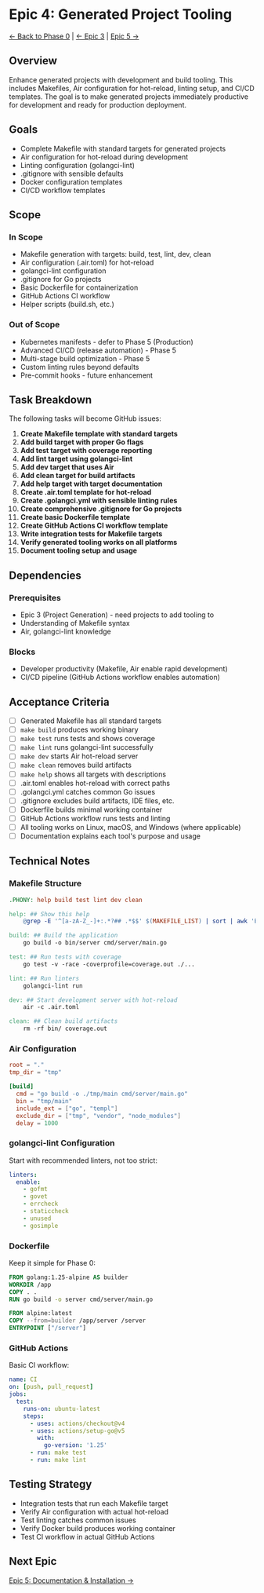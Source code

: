 # Epic 4: Generated Project Tooling

[← Back to Phase 0](../0-foundation.md) | [← Epic 3](./3-project-generation.md) | [Epic 5 →](./5-documentation.md)

## Overview

Enhance generated projects with development and build tooling. This includes Makefiles, Air configuration for hot-reload, linting setup, and CI/CD templates. The goal is to make generated projects immediately productive for development and ready for production deployment.

## Goals

- Complete Makefile with standard targets for generated projects
- Air configuration for hot-reload during development
- Linting configuration (golangci-lint)
- .gitignore with sensible defaults
- Docker configuration templates
- CI/CD workflow templates

## Scope

### In Scope

- Makefile generation with targets: build, test, lint, dev, clean
- Air configuration (.air.toml) for hot-reload
- golangci-lint configuration
- .gitignore for Go projects
- Basic Dockerfile for containerization
- GitHub Actions CI workflow
- Helper scripts (build.sh, etc.)

### Out of Scope

- Kubernetes manifests - defer to Phase 5 (Production)
- Advanced CI/CD (release automation) - Phase 5
- Multi-stage build optimization - Phase 5
- Custom linting rules beyond defaults
- Pre-commit hooks - future enhancement

## Task Breakdown

The following tasks will become GitHub issues:

1. **Create Makefile template with standard targets**
2. **Add build target with proper Go flags**
3. **Add test target with coverage reporting**
4. **Add lint target using golangci-lint**
5. **Add dev target that uses Air**
6. **Add clean target for build artifacts**
7. **Add help target with target documentation**
8. **Create .air.toml template for hot-reload**
9. **Create .golangci.yml with sensible linting rules**
10. **Create comprehensive .gitignore for Go projects**
11. **Create basic Dockerfile template**
12. **Create GitHub Actions CI workflow template**
13. **Write integration tests for Makefile targets**
14. **Verify generated tooling works on all platforms**
15. **Document tooling setup and usage**

## Dependencies

### Prerequisites

- Epic 3 (Project Generation) - need projects to add tooling to
- Understanding of Makefile syntax
- Air, golangci-lint knowledge

### Blocks

- Developer productivity (Makefile, Air enable rapid development)
- CI/CD pipeline (GitHub Actions workflow enables automation)

## Acceptance Criteria

- [ ] Generated Makefile has all standard targets
- [ ] `make build` produces working binary
- [ ] `make test` runs tests and shows coverage
- [ ] `make lint` runs golangci-lint successfully
- [ ] `make dev` starts Air hot-reload server
- [ ] `make clean` removes build artifacts
- [ ] `make help` shows all targets with descriptions
- [ ] .air.toml enables hot-reload with correct paths
- [ ] .golangci.yml catches common Go issues
- [ ] .gitignore excludes build artifacts, IDE files, etc.
- [ ] Dockerfile builds minimal working container
- [ ] GitHub Actions workflow runs tests and linting
- [ ] All tooling works on Linux, macOS, and Windows (where applicable)
- [ ] Documentation explains each tool's purpose and usage

## Technical Notes

### Makefile Structure

```makefile
.PHONY: help build test lint dev clean

help: ## Show this help
	@grep -E '^[a-zA-Z_-]+:.*?## .*$$' $(MAKEFILE_LIST) | sort | awk 'BEGIN {FS = ":.*?## "}; {printf "\033[36m%-20s\033[0m %s\n", $$1, $$2}'

build: ## Build the application
	go build -o bin/server cmd/server/main.go

test: ## Run tests with coverage
	go test -v -race -coverprofile=coverage.out ./...

lint: ## Run linters
	golangci-lint run

dev: ## Start development server with hot-reload
	air -c .air.toml

clean: ## Clean build artifacts
	rm -rf bin/ coverage.out
```

### Air Configuration

```toml
root = "."
tmp_dir = "tmp"

[build]
  cmd = "go build -o ./tmp/main cmd/server/main.go"
  bin = "tmp/main"
  include_ext = ["go", "templ"]
  exclude_dir = ["tmp", "vendor", "node_modules"]
  delay = 1000
```

### golangci-lint Configuration

Start with recommended linters, not too strict:

```yaml
linters:
  enable:
    - gofmt
    - govet
    - errcheck
    - staticcheck
    - unused
    - gosimple
```

### Dockerfile

Keep it simple for Phase 0:

```dockerfile
FROM golang:1.25-alpine AS builder
WORKDIR /app
COPY . .
RUN go build -o server cmd/server/main.go

FROM alpine:latest
COPY --from=builder /app/server /server
ENTRYPOINT ["/server"]
```

### GitHub Actions

Basic CI workflow:

```yaml
name: CI
on: [push, pull_request]
jobs:
  test:
    runs-on: ubuntu-latest
    steps:
      - uses: actions/checkout@v4
      - uses: actions/setup-go@v5
        with:
          go-version: '1.25'
      - run: make test
      - run: make lint
```

## Testing Strategy

- Integration tests that run each Makefile target
- Verify Air configuration with actual hot-reload
- Test linting catches common issues
- Verify Docker build produces working container
- Test CI workflow in actual GitHub Actions

## Next Epic

[Epic 5: Documentation & Installation →](./5-documentation.md)

